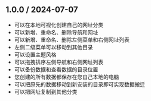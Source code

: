 

## 1.0.0 / 2024-07-07

- 可以在本地可视化创建自己的网址分类
- 可以新增、重命名、删除导航和网址
- 可以新增、重命名、删除左侧菜单和右侧网址列表
- 左侧二级菜单可以移动到其他目录
- 可以设置主题风格
- 可以拖拽排序左侧导航和右侧网址列表
- 可以备份数据和查看数据的目录位置
- 您创建的所有数据都保存在您自己本地的电脑
- 可以把原先的数据移动到新安装的目录即可实现数据搬迁
- 可以把网址复制到其他分类
  


